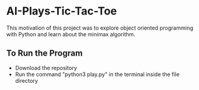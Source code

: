 # AI-Plays-Tic-Tac-Toe

This motivation of this project was to explore object oriented programming with Python and learn about the minimax algorithm.

## To Run the Program 
* Download the repository
* Run the command "python3 play.py" in the terminal inside the file directory 
